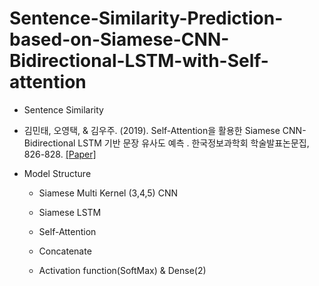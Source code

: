 # Sentence-Similarity-Prediction-based-on-Siamese-CNN-Bidirectional-LSTM-with-Self-attention

  * Sentence Similarity
  
  * 김민태, 오영택, & 김우주. (2019). Self-Attention을 활용한 Siamese CNN-Bidirectional LSTM 기반 문장 유사도 예측
. 한국정보과학회 학술발표논문집, 826-828. [[Paper]](http://www.dbpia.co.kr/pdf/pdfView.do?nodeId=NODE07624157&mark=0&useDate=&bookmarkCnt=0&ipRange=N&language=ko_KR)
   
  * Model Structure
    
    * Siamese Multi Kernel (3,4,5) CNN
    
    * Siamese LSTM
    
    * Self-Attention
    
    * Concatenate
    
    * Activation function(SoftMax) & Dense(2)
